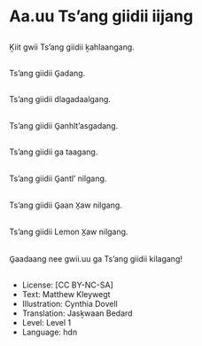 # Aa.uu Ts’ang giidii iijang

##
Ḵiit gwii Ts’ang giidii ḵahlaangang.

##
Ts’ang giidii G̱adang.

##
Ts’ang giidii dlagadaalgang.

##
Ts’ang giidii G̱anhlt’asgadang.

##
Ts’ang giidii ga taagang.

##
Ts’ang giidii G̱antl’ nilgang.

##
Ts’ang giidii G̱aan X̱aw nilgang.

##
Ts’ang giidii Lemon X̱aw nilgang.

##
G̱aadaang nee gwii.uu ga Ts’ang giidii kilagang!

##
* License: [CC BY-NC-SA]
* Text: Matthew Kleywegt
* Illustration: Cynthia Dovell
* Translation: Jasḵwaan Bedard
* Level: Level 1
* Language: hdn
